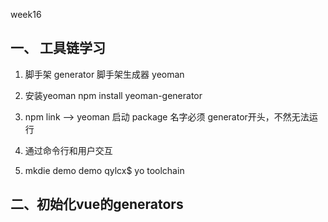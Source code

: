 week16

## 一、 工具链学习
1. 脚手架 generator
脚手架生成器 yeoman

2. 安装yeoman
npm install yeoman-generator

[](https://yeoman.io/authoring/index.html)


3. npm link --> yeoman 启动
package 名字必须 generator开头，不然无法运行


4. 通过命令行和用户交互


5. mkdie demo
demo qylcx$ yo toolchain

## 二、初始化vue的generators

